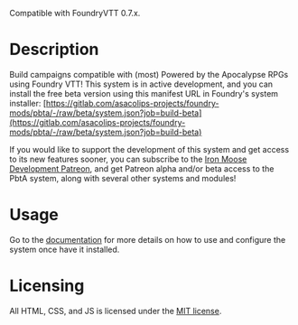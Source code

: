 Compatible with FoundryVTT 0.7.x.

# Description

Build campaigns compatible with (most) Powered by the Apocalypse RPGs using Foundry VTT! This system is in active development, and you can install the free beta version using this manifest URL in Foundry's system installer: [https://gitlab.com/asacolips-projects/foundry-mods/pbta/-/raw/beta/system.json?job=build-beta](https://gitlab.com/asacolips-projects/foundry-mods/pbta/-/raw/beta/system.json?job=build-beta)

If you would like to support the development of this system and get access to its new features sooner, you can subscribe to the [Iron Moose Development Patreon](https://www.patreon.com/ironmoose), and get Patreon alpha and/or beta access to the PbtA system, along with several other systems and modules!

# Usage

Go to the [documentation](https://asacolips.gitbook.io/pbta-system/) for more details on how to use and configure the system once have it installed.

# Licensing

All HTML, CSS, and JS is licensed under the [MIT license](https://gitlab.com/asacolips-projects/foundry-mods/dungeonworld/-/raw/master/LICENSE.txt).